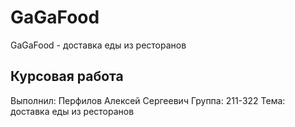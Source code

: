 # GaGaFood

GaGaFood - доставка еды из ресторанов

## Курсовая работа

Выполнил: Перфилов Алексей Сергеевич
Группа: 211-322
Тема: доставка еды из ресторанов
